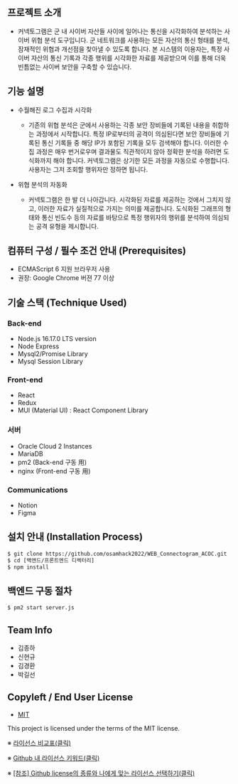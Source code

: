 ## 프로젝트 소개
- 커넥토그램은 군 내 사이버 자산들 사이에 일어나는 통신을 시각화하여 분석하는 사이버 위협 분석 도구입니다. 군 네트워크를 사용하는 모든 자산의 통신 형태를 분석, 잠재적인 위협과 개선점을 찾아낼 수 있도록 합니다.
본 시스템의 이용자는, 특정 사이버 자산의 통신 기록과 각종 행위를 시각화한 자료를 제공받으며 이를 통해 더욱 빈틈없는 사이버 보안을 구축할 수 있습니다.


## 기능 설명
- 수월해진 로그 수집과 시각화
	- 기존의 위협 분석은 군에서 사용하는 각종 보안 장비들에 기록된 내용을 취합하는 과정에서 시작합니다. 특정 IP로부터의 공격이 의심된다면 보안 장비들에 기록된 통신 기록들 중 해당 IP가 포함된 기록을 모두 검색해야 합니다. 이러한 수집 과정은 매우 번거로우며 결과물도 직관적이지 않아 정확한 분석을 하려면 도식화까지 해야 합니다.
커넥토그램은 상기한 모든 과정을 자동으로 수행합니다. 사용자는 그저 조회할 행위자만 정하면 됩니다.

- 위협 분석의 자동화
	- 커넥토그램은 한 발 더 나아갑니다. 시각화된 자료를 제공하는 것에서 그치지 않고, 이러한 자료가 실질적으로 가지는 의미를 제공합니다. 도식화된 그래프의 형태와 통신 빈도수 등의 자료를 바탕으로 특정 행위자의 행위를 분석하여 의심되는 공격 유형을 제시합니다.

## 컴퓨터 구성 / 필수 조건 안내 (Prerequisites)
* ECMAScript 6 지원 브라우저 사용
* 권장: Google Chrome 버젼 77 이상

## 기술 스택 (Technique Used) 

### Back-end
 - Node.js 16.17.0 LTS version
 - Node Express
 - Mysql2/Promise Library
 - Mysql Session Library

### Front-end
 - React
 - Redux
 - MUI (Material UI) : React Component Library

 ### 서버
 - Oracle Cloud 2 Instances
 - MariaDB
 - pm2 (Back-end 구동 用)
 - nginx (Front-end 구동 用)

### Communications
 - Notion
 - Figma

## 설치 안내 (Installation Process)
```bash
$ git clone https://github.com/osamhack2022/WEB_Connectogram_ACOC.git
$ cd [백엔드/프론트엔드 디렉터리]
$ npm install
```

## 백엔드 구동 절차
```bash
$ pm2 start server.js
```

## Team Info
- 김종하
- 신현규
- 김경환
- 박길선

## Copyleft / End User License
 * [MIT](https://github.com/osam2020-WEB/Sample-ProjectName-TeamName/blob/master/license.md)

This project is licensed under the terms of the MIT license.

※ [라이선스 비교표(클릭)](https://olis.or.kr/license/compareGuide.do)

※ [Github 내 라이선스 키워드(클릭)](https://docs.github.com/en/github/creating-cloning-and-archiving-repositories/creating-a-repository-on-github/licensing-a-repository)

※ [\[참조\] Github license의 종류와 나에게 맞는 라이선스 선택하기(클릭)](https://flyingsquirrel.medium.com/github-license%EC%9D%98-%EC%A2%85%EB%A5%98%EC%99%80-%EB%82%98%EC%97%90%EA%B2%8C-%EB%A7%9E%EB%8A%94-%EB%9D%BC%EC%9D%B4%EC%84%A0%EC%8A%A4-%EC%84%A0%ED%83%9D%ED%95%98%EA%B8%B0-ae29925e8ff4)